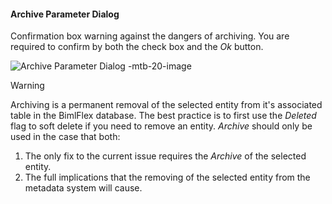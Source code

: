 #### Archive Parameter Dialog

Confirmation box warning against the dangers of archiving.  You are required to confirm by both the check box and the *Ok* button.  

![Archive Parameter Dialog -mtb-20-image](images/bimlflex-app-dialog-archive-parameter-single.png "Archive Parameter Dialog")

> [!WARNING]  
> Archiving is a permanent removal of the selected entity from it's associated table in the BimlFlex database.  The best practice is to first use the *Deleted* flag to soft delete if you need to remove an entity.  *Archive* should only be used in the case that both:  
>
> 1. The only fix to the current issue requires the *Archive* of the selected entity.
> 2. The full implications that the removing of the selected entity from the metadata system will cause.
